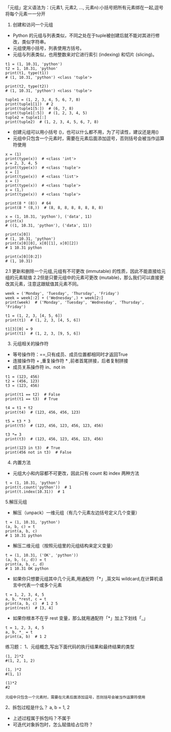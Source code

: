 「元组」定义语法为：(元素1, 元素2, ..., 元素n):小括号把所有元素绑在一起,逗号将每个元素一一分开
1. 创建和访问一个元组
* Python 的元组与列表类似，不同之处在于tuple被创建后就不能对其进行修改，类似字符串。
* 元组使用小括号，列表使用方括号。
* 元组与列表类似，也用整数来对它进行索引 (indexing) 和切片 (slicing)。
```
t1 = (1, 10.31, 'python')
t2 = 1, 10.31, 'python'
print(t1, type(t1))
# (1, 10.31, 'python') <class 'tuple'>

print(t2, type(t2))
# (1, 10.31, 'python') <class 'tuple'>

tuple1 = (1, 2, 3, 4, 5, 6, 7, 8)
print(tuple1[1])  # 2
print(tuple1[5:])  # (6, 7, 8)
print(tuple1[:5])  # (1, 2, 3, 4, 5)
tuple2 = tuple1[:]
print(tuple2)  # (1, 2, 3, 4, 5, 6, 7, 8)
```
* 创建元组可以用小括号 ()，也可以什么都不用，为了可读性，建议还是用()
* 元组中只包含一个元素时，需要在元素后面添加逗号，否则括号会被当作运算符使用
```
x = (1)
print(type(x))  # <class 'int'>
x = 2, 3, 4, 5
print(type(x))  # <class 'tuple'>
x = []
print(type(x))  # <class 'list'>
x = ()
print(type(x))  # <class 'tuple'>
x = (1,)
print(type(x))  # <class 'tuple'>

print(8 * (8))  # 64
print(8 * (8,))  # (8, 8, 8, 8, 8, 8, 8, 8)

x = (1, 10.31, 'python'), ('data', 11)
print(x)
# ((1, 10.31, 'python'), ('data', 11))

print(x[0])
# (1, 10.31, 'python')
print(x[0][0], x[0][1], x[0][2])
# 1 10.31 python

print(x[0][0:2])
# (1, 10.31)

```

2.1 更新和删除一个元组,元组有不可更改 (immutable) 的性质，因此不能直接给元组的元素赋值
2.2但是只要元组中的元素可更改 (mutable)，那么我们可以直接更改其元素，注意这跟赋值其元素不同。
```
week = ('Monday', 'Tuesday', 'Thursday', 'Friday')
week = week[:2] + ('Wednesday',) + week[2:]
print(week)  # ('Monday', 'Tuesday', 'Wednesday', 'Thursday', 'Friday')

t1 = (1, 2, 3, [4, 5, 6])
print(t1)  # (1, 2, 3, [4, 5, 6])

t1[3][0] = 9
print(t1)  # (1, 2, 3, [9, 5, 6])
```

3. 元组相关的操作符
* 等号操作符：==,只有成员、成员位置都相同时才返回True
* 连接操作符 + ,重复操作符 * ,前者首尾拼接，后者复制拼接
* 成员关系操作符 in、not in
```
t1 = (123, 456)
t2 = (456, 123)
t3 = (123, 456)

print(t1 == t2)  # False
print(t1 == t3)  # True

t4 = t1 + t2
print(t4)  # (123, 456, 456, 123)

t5 = t3 * 3
print(t5)  # (123, 456, 123, 456, 123, 456)

t3 *= 3
print(t3)  # (123, 456, 123, 456, 123, 456)

print(123 in t3)  # True
print(456 not in t3)  # False

```
4. 内置方法
* 元组大小和内容都不可更改，因此只有 count 和 index 两种方法
```
t = (1, 10.31, 'python')
print(t.count('python'))  # 1
print(t.index(10.31))  # 1
```

5.解压元组
* 解压（unpack）一维元组（有几个元素左边括号定义几个变量）
```
t = (1, 10.31, 'python')
(a, b, c) = t
print(a, b, c)
# 1 10.31 python
```
* 解压二维元组（按照元组里的元组结构来定义变量）
```
t = (1, 10.31, ('OK', 'python'))
(a, b, (c, d)) = t
print(a, b, c, d)
# 1 10.31 OK python
```
* 如果你只想要元组其中几个元素,用通配符「*」,英文叫 wildcard,在计算机语言中代表一个或多个元素
```
t = 1, 2, 3, 4, 5
a, b, *rest, c = t
print(a, b, c)  # 1 2 5
print(rest)  # [3, 4]
```
* 如果你根本不在乎 rest 变量，那么就用通配符「*」加上下划线「_」
```
t = 1, 2, 3, 4, 5
a, b, *_ = t
print(a, b)  # 1 2
```

练习题：
1、元组概念,写出下面代码的执行结果和最终结果的类型
```
(1, 2)*2
#(1, 2, 1, 2)

(1, )*2
#(1, 1)

(1)*2
#2

元组中只包含一个元素时，需要在元素后面添加逗号，否则括号会被当作运算符使用
```
2、拆包过程是什么？
a, b = 1, 2
* 上述过程属于拆包吗？不属于
* 可迭代对象拆包时，怎么赋值给占位符？












